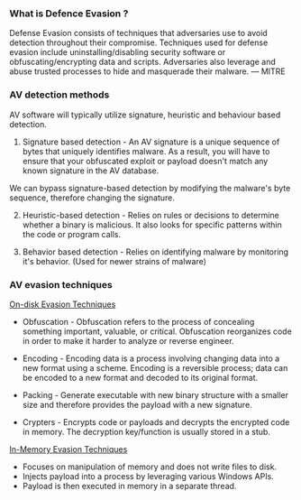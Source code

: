 
### What is Defence Evasion ?

Defense Evasion consists of techniques that adversaries use to avoid
detection throughout their compromise. Techniques used for defense
evasion include uninstalling/disabling security software or
obfuscating/encrypting data and scripts. Adversaries also leverage and
abuse trusted processes to hide and masquerade their malware. — MITRE

### AV detection methods 

AV software will typically utilize signature, heuristic and behaviour based detection.

1. Signature based detection - An AV signature is a unique sequence of bytes that uniquely identifies malware. As a result, you will have to ensure that your obfuscated exploit or payload doesn't match any known signature in the AV database.

We can bypass signature-based detection by modifying the malware's byte sequence,
therefore changing the signature.

2. Heuristic-based detection - Relies on rules or decisions to determine whether a binary is malicious. It also looks for specific patterns within the code or program calls.

3. Behavior based detection - Relies on identifying malware by monitoring it's behavior. (Used for newer strains of malware)

### AV evasion techniques

<u>On-disk Evasion Techniques</u> 

+ Obfuscation - Obfuscation refers to the process of concealing something important, valuable, or critical. Obfuscation reorganizes code in order to make it harder to analyze or reverse engineer.

+ Encoding - Encoding data is a process involving changing data into a new format using a scheme. Encoding is a reversible process; data can be encoded to a new format and decoded to its original format.

+ Packing - Generate executable with new binary structure with a smaller size and therefore provides the payload with a new signature.

+ Crypters - Encrypts code or payloads and decrypts the encrypted code in memory. The decryption key/function is usually stored in a stub. 

<u>In-Memory Evasion Techniques</u>

+ Focuses on manipulation of memory and does not write files to disk.
+ Injects payload into a process by leveraging various Windows APIs.
+ Payload is then executed in memory in a separate thread.

